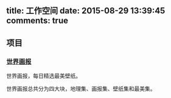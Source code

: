 title: 工作空间
date: 2015-08-29 13:39:45
comments: true
---

## 项目

### [世界画报](./worldpicture)

世界画报，每日精选最美壁纸。

世界画报总共分为四大块，地理集、画报集、壁纸集和最美集。

